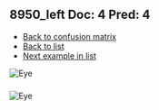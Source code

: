 ## 8950_left Doc: 4 Pred: 4
- [Back to confusion matrix](https://github.com/juliandewit/kaggle_retinopathy/blob/master/matrix.md)
- [Back to list](https://github.com/juliandewit/kaggle_retinopathy/blob/master/lists/44/list.md)
- [Next example in list](https://github.com/juliandewit/kaggle_retinopathy/blob/master/lists/44/91/9156_left.md)

![Eye](https://retinopaty.blob.core.windows.net/size1024/8950_left_4.jpeg)

### 

![Eye]()
